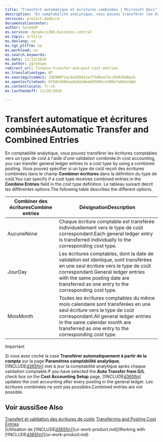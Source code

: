 ```yaml
---
title: "Transfert automatique et écritures combinées | Microsoft Docs"
description: "En comptabilité analytique, vous pouvez transférer les écritures comptables vers un type de coût à l'aide d'une validation combinée. Vous pouvez spécifier si un type de coût reçoit des écritures combinées dans le champ **Combiner écritures** dans la définition du type de coût. Le tableau suivant décrit les différentes options."
services: project-madeira
documentationcenter: 
author: SorenGP
ms.service: dynamics365-business-central
ms.topic: article
ms.devlang: na
ms.tgt_pltfrm: na
ms.workload: na
ms.search.keywords: 
ms.date: 11/13/2018
ms.author: sgroespe
redirect_url: finance-transfer-and-post-cost-entries
ms.translationtype: HT
ms.sourcegitcommit: 33b900f1ac9e295921e7f3d6ea72cc93939d8a1b
ms.openlocfilehash: 6f58e569bea6a42a9ee695095ce308e7a69e2a8d
ms.contentlocale: fr-ch
ms.lasthandoff: 11/26/2018

---
```

# <a name="automatic-transfer-and-combined-entries"></a><span data-ttu-id="c88a2-105">Transfert automatique et écritures combinées</span><span class="sxs-lookup"><span data-stu-id="c88a2-105">Automatic Transfer and Combined Entries</span></span>
<span data-ttu-id="c88a2-106">En comptabilité analytique, vous pouvez transférer les écritures comptables vers un type de coût à l'aide d'une validation combinée.</span><span class="sxs-lookup"><span data-stu-id="c88a2-106">In cost accounting, you can transfer general ledger entries to a cost type by using a combined posting.</span></span> <span data-ttu-id="c88a2-107">Vous pouvez spécifier si un type de coût reçoit des écritures combinées dans le champ **Combiner écritures** dans la définition du type de coût.</span><span class="sxs-lookup"><span data-stu-id="c88a2-107">You can specify if a cost type receives combined entries in the **Combine Entries** field in the cost type definition.</span></span> <span data-ttu-id="c88a2-108">Le tableau suivant décrit les différentes options.</span><span class="sxs-lookup"><span data-stu-id="c88a2-108">The following table describes the different options.</span></span>  

|<span data-ttu-id="c88a2-109">Combiner des écritures</span><span class="sxs-lookup"><span data-stu-id="c88a2-109">Combine entries</span></span>|<span data-ttu-id="c88a2-110">Désignation</span><span class="sxs-lookup"><span data-stu-id="c88a2-110">Description</span></span>|  
|---------------------|-----------------|  
|<span data-ttu-id="c88a2-111">Aucune</span><span class="sxs-lookup"><span data-stu-id="c88a2-111">None</span></span>|<span data-ttu-id="c88a2-112">Chaque écriture comptable est transférée individuellement vers le type de coût correspondant.</span><span class="sxs-lookup"><span data-stu-id="c88a2-112">Each general ledger entry is transferred individually to the corresponding cost type.</span></span>|  
|<span data-ttu-id="c88a2-113">Jour</span><span class="sxs-lookup"><span data-stu-id="c88a2-113">Day</span></span>|<span data-ttu-id="c88a2-114">Les écritures comptables, dont la date de validation est identique, sont transférées en une seul écriture vers le type de coût correspondant.</span><span class="sxs-lookup"><span data-stu-id="c88a2-114">General ledger entries with the same posting date are transferred as one entry to the corresponding cost type.</span></span>|  
|<span data-ttu-id="c88a2-115">Mois</span><span class="sxs-lookup"><span data-stu-id="c88a2-115">Month</span></span>|<span data-ttu-id="c88a2-116">Toutes les écritures comptables du même mois calendaire sont transférées en une seul écriture vers le type de coût correspondant.</span><span class="sxs-lookup"><span data-stu-id="c88a2-116">All general ledger entries in the same calendar month are transferred as one entry to the corresponding cost type.</span></span>|  

> [!IMPORTANT]  
>  <span data-ttu-id="c88a2-117">Si vous avez coché la case **Transférer automatiquement à partir de la compta** sur la page **Paramètres comptabilité analytique**, [!INCLUDE[d365fin](includes/d365fin_md.md)] met à jour la comptabilité analytique après chaque validation comptable.</span><span class="sxs-lookup"><span data-stu-id="c88a2-117">If you have selected the **Auto Transfer from G/L** check box on the **Cost Accounting Setup** page, [!INCLUDE[d365fin](includes/d365fin_md.md)] updates the cost accounting after every posting in the general ledger.</span></span> <span data-ttu-id="c88a2-118">Les écritures combinées ne sont pas possibles.</span><span class="sxs-lookup"><span data-stu-id="c88a2-118">Combined entries are not possible.</span></span>  

## <a name="see-also"></a><span data-ttu-id="c88a2-119">Voir aussi</span><span class="sxs-lookup"><span data-stu-id="c88a2-119">See Also</span></span>  
 <span data-ttu-id="c88a2-120">[Transfert et validation des écritures de coûts](finance-transfer-and-post-cost-entries.md) </span><span class="sxs-lookup"><span data-stu-id="c88a2-120">[Transferring and Posting Cost Entries](finance-transfer-and-post-cost-entries.md) </span></span>  
 <span data-ttu-id="c88a2-121">[Utilisation de [!INCLUDE[d365fin](includes/d365fin_md.md)]](ui-work-product.md)</span><span class="sxs-lookup"><span data-stu-id="c88a2-121">[Working with [!INCLUDE[d365fin](includes/d365fin_md.md)]](ui-work-product.md)</span></span>

